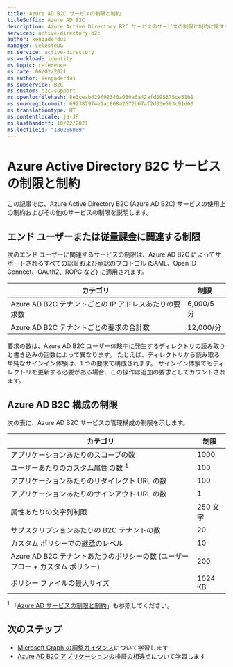 ```yaml
---
title: Azure AD B2C サービスの制限と制約
titleSuffix: Azure AD B2C
description: Azure Active Directory B2C サービスのサービスの制限と制約に関するリファレンス。
services: active-directory-b2c
author: kengaderdus
manager: CelesteDG
ms.service: active-directory
ms.workload: identity
ms.topic: reference
ms.date: 06/02/2021
ms.author: kengaderdus
ms.subservice: B2C
ms.custom: b2c-support
ms.openlocfilehash: 8e3ceab429f92340a080a6a42afd095375ce51b1
ms.sourcegitcommit: 692382974e1ac868a2672b67af2d33e593c91d60
ms.translationtype: HT
ms.contentlocale: ja-JP
ms.lasthandoff: 10/22/2021
ms.locfileid: "130266089"
---
```

# <a name="azure-active-directory-b2c-service-limits-and-restrictions"></a>Azure Active Directory B2C サービスの制限と制約

この記事では、Azure Active Directory B2C (Azure AD B2C) サービスの使用上の制約およびその他のサービスの制限を説明します。

## <a name="end-userconsumption-related-limits"></a>エンド ユーザーまたは従量課金に関連する制限

次のエンド ユーザーに関連するサービスの制限は、Azure AD B2C によってサポートされるすべての認証および承認のプロトコル (SAML、Open ID Connect、OAuth2、ROPC など) に適用されます。

|カテゴリ |制限    |
|---------|---------|
|Azure AD B2C テナントごとの IP アドレスあたりの要求数       |6,000/5 分          |
|Azure AD B2C テナントごとの要求の合計数     |12,000/分          |

要求の数は、Azure AD B2C ユーザー体験中に発生するディレクトリの読み取りと書き込みの回数によって異なります。 たとえば、ディレクトリから読み取る単純なサインイン体験は、1 つの要求で構成されます。 サインイン体験でもディレクトリを更新する必要がある場合、この操作は追加の要求としてカウントされます。

## <a name="azure-ad-b2c-configuration-limits"></a>Azure AD B2C 構成の制限

次の表に、Azure AD B2C サービスの管理構成の制限を示します。

|カテゴリ  |制限  |
|---------|---------|
|アプリケーションあたりのスコープの数        |1000          |
|ユーザーあたりの[カスタム属性](user-profile-attributes.md#extension-attributes) の数 <sup>1</sup>       |100         |
|アプリケーションあたりのリダイレクト URL の数       |100         |
|アプリケーションあたりのサインアウト URL の数        |1          |
|属性あたりの文字列制限      |250 文字          |
|サブスクリプションあたりの B2C テナントの数      |20         |
|カスタム ポリシーでの[継承](custom-policy-overview.md#inheritance-model)のレベル     |10         |
|Azure AD B2C テナントあたりのポリシーの数 (ユーザー フロー + カスタム ポリシー)     |200          |
|ポリシー ファイルの最大サイズ      |1024 KB          |

<sup>1</sup> 「[Azure AD サービスの制限と制約](../active-directory/enterprise-users/directory-service-limits-restrictions.md)」も参照してください。

## <a name="next-steps"></a>次のステップ

- [Microsoft Graph の調整ガイダンス](/graph/throttling)について学習します 
- [Azure AD B2C アプリケーションの検証の相違点](../active-directory/develop/supported-accounts-validation.md)について学習します
